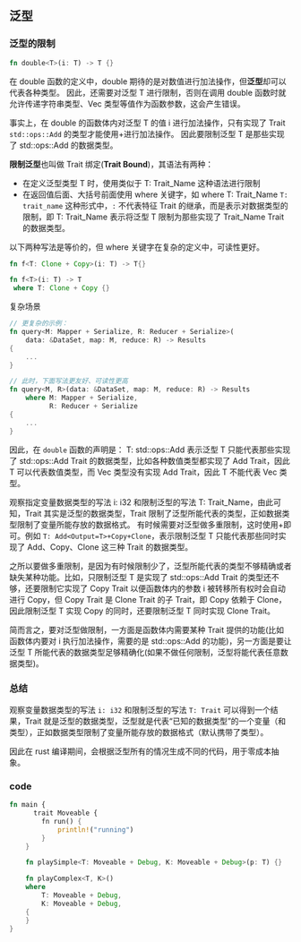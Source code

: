 ## 泛型

### 泛型的限制

```rs
fn double<T>(i: T) -> T {}
```

在 double 函数的定义中，double 期待的是对数值进行加法操作，但**泛型**却可以代表各种类型。
因此，还需要对泛型 T 进行限制，否则在调用 double 函数时就允许传递字符串类型、Vec 类型等值作为函数参数，这会产生错误。

事实上，在 double 的函数体内对泛型 T 的值 i 进行加法操作，只有实现了 Trait `std::ops::Add` 的类型才能使用+进行加法操作。
因此要限制泛型 T 是那些实现了 std::ops::Add 的数据类型。

**限制泛型**也叫做 Trait 绑定(**Trait Bound**)，其语法有两种：

- 在定义泛型类型 T 时，使用类似于 T: Trait_Name 这种语法进行限制
- 在返回值后面、大括号前面使用 where 关键字，如 where T: Trait_Name
  `T: trait_name` 这种形式中，`:` 不代表特征 Trait 的继承，而是表示对数据类型的限制，即 T: Trait_Name 表示将泛型 T 限制为那些实现了 Trait_Name Trait 的数据类型。

以下两种写法是等价的，但 where 关键字在复杂的定义中，可读性更好。

```rs
fn f<T: Clone + Copy>(i: T) -> T{}

fn f<T>(i: T) -> T
 where T: Clone + Copy {}
```

复杂场景

```rs
// 更复杂的示例：
fn query<M: Mapper + Serialize, R: Reducer + Serialize>(
    data: &DataSet, map: M, reduce: R) -> Results
{
    ...
}

// 此时，下面写法更友好、可读性更高
fn query<M, R>(data: &DataSet, map: M, reduce: R) -> Results
    where M: Mapper + Serialize,
          R: Reducer + Serialize
{
    ...
}
```

因此，在 `double` 函数的声明是：
T: std::ops::Add 表示泛型 T 只能代表那些实现了 std::ops::Add Trait 的数据类型，比如各种数值类型都实现了 Add Trait，因此 T 可以代表数值类型，而 Vec 类型没有实现 Add Trait，因此 T 不能代表 Vec 类型。

观察指定变量数据类型的写法 i: i32 和限制泛型的写法 T: Trait_Name，由此可知，Trait 其实是泛型的数据类型，Trait 限制了泛型所能代表的类型，正如数据类型限制了变量所能存放的数据格式。
有时候需要对泛型做多重限制，这时使用+即可。例如 `T: Add<Output=T>+Copy+Clone`，表示限制泛型 T 只能代表那些同时实现了 Add、Copy、Clone 这三种 Trait 的数据类型。

之所以要做多重限制，是因为有时候限制少了，泛型所能代表的类型不够精确或者缺失某种功能。比如，只限制泛型 T 是实现了 std::ops::Add Trait 的类型还不够，还要限制它实现了 Copy Trait 以便函数体内的参数 i 被转移所有权时会自动进行 Copy，但 Copy Trait 是 Clone Trait 的子 Trait，即 Copy 依赖于 Clone，因此限制泛型 T 实现 Copy 的同时，还要限制泛型 T 同时实现 Clone Trait。

简而言之，要对泛型做限制，一方面是函数体内需要某种 Trait 提供的功能(比如函数体内要对 i 执行加法操作，需要的是 std::ops::Add 的功能)，另一方面是要让泛型 T 所能代表的数据类型足够精确化(如果不做任何限制，泛型将能代表任意数据类型)。

### 总结

观察变量数据类型的写法 `i: i32` 和限制泛型的写法 `T: Trait` 可以得到一个结果，Trait 就是泛型的数据类型，泛型就是代表“已知的数据类型”的一个变量（和类型），正如数据类型限制了变量所能存放的数据格式（默认携带了类型）。

因此在 rust 编译期间，会根据泛型所有的情况生成不同的代码，用于零成本抽象。

### code

```rs
fn main {
      trait Moveable {
        fn run() {
            println!("running")
        }
    }

    fn playSimple<T: Moveable + Debug, K: Moveable + Debug>(p: T) {}

    fn playComplex<T, K>()
    where
        T: Moveable + Debug,
        K: Moveable + Debug,
    {
    }
}
```
